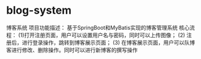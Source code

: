 # blog-system
博客系统
项目功能描述：
   基于SpringBoot和MyBatis实现的博客管理系统
核心流程：
  (1)打开注册页面，用户可以设置用户名与密码，同时可以上传图像；
  (2) 注册后，进行登录操作，跳转到博客展示页面；
  (3) 在博客展示页面，用户可以队博客进行修改、删除操作。同时可以进行新博客的撰写操作
